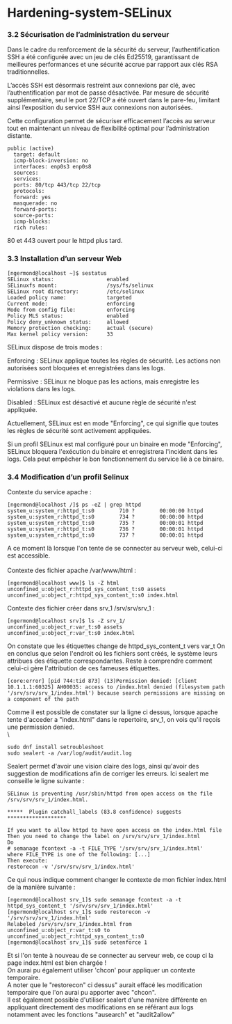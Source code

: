 # Hardening-system-SELinux
### 3.2 Sécurisation de l’administration du serveur

Dans le cadre du renforcement de la sécurité du serveur, l’authentification SSH a été configurée avec un jeu de clés Ed25519, garantissant de meilleures performances et une sécurité accrue par rapport aux clés RSA traditionnelles.

L’accès SSH est désormais restreint aux connexions par clé, avec l’authentification par mot de passe désactivée. Par mesure de sécurité supplémentaire, seul le port 22/TCP a été ouvert dans le pare-feu, limitant ainsi l’exposition du service SSH aux connexions non autorisées.

Cette configuration permet de sécuriser efficacement l’accès au serveur tout en maintenant un niveau de flexibilité optimal pour l’administration distante.

```
public (active)
  target: default
  icmp-block-inversion: no
  interfaces: enp0s3 enp0s8
  sources:
  services:
  ports: 80/tcp 443/tcp 22/tcp
  protocols:
  forward: yes
  masquerade: no
  forward-ports:
  source-ports:
  icmp-blocks:
  rich rules:
```

80 et 443 ouvert pour le httpd plus tard.

### 3.3 Installation d’un serveur Web

```
[ngermond@localhost ~]$ sestatus
SELinux status:                 enabled
SELinuxfs mount:                /sys/fs/selinux
SELinux root directory:         /etc/selinux
Loaded policy name:             targeted
Current mode:                   enforcing
Mode from config file:          enforcing
Policy MLS status:              enabled
Policy deny_unknown status:     allowed
Memory protection checking:     actual (secure)
Max kernel policy version:      33
```

SELinux dispose de trois modes :

Enforcing : SELinux applique toutes les règles de sécurité. Les actions non autorisées sont bloquées et enregistrées dans les logs.

Permissive : SELinux ne bloque pas les actions, mais enregistre les violations dans les logs.

Disabled : SELinux est désactivé et aucune règle de sécurité n'est appliquée.

Actuellement, SELinux est en mode "Enforcing", ce qui signifie que toutes les règles de sécurité sont activement appliquées.

Si un profil SELinux est mal configuré pour un binaire en mode "Enforcing", SELinux bloquera l'exécution du binaire et enregistrera l'incident dans les logs. Cela peut empêcher le bon fonctionnement du service lié à ce binaire.

### 3.4 Modification d’un profil Selinux



Contexte du service apache :
```
[ngermond@localhost /]$ ps -eZ | grep httpd
system_u:system_r:httpd_t:s0        710 ?        00:00:00 httpd
system_u:system_r:httpd_t:s0        734 ?        00:00:00 httpd
system_u:system_r:httpd_t:s0        735 ?        00:00:01 httpd
system_u:system_r:httpd_t:s0        736 ?        00:00:01 httpd
system_u:system_r:httpd_t:s0        737 ?        00:00:01 httpd
```
A ce moment là lorsque l'on tente de se connecter au serveur web, celui-ci est accessible.\
\
Contexte des fichier apache /var/www/html :
```
[ngermond@localhost www]$ ls -Z html
unconfined_u:object_r:httpd_sys_content_t:s0 assets
unconfined_u:object_r:httpd_sys_content_t:s0 index.html
```
Contexte des fichier créer dans srv_1 /srv/srv/srv_1 :
```
[ngermond@localhost srv]$ ls -Z srv_1/
unconfined_u:object_r:var_t:s0 assets
unconfined_u:object_r:var_t:s0 index.html
```
On constate que les étiquettes change de httpd_sys_content_t vers var_t
On en conclus que selon l'endroit où les fichiers sont créés, le système leurs attribues des étiquette correspondantes. Reste à comprendre comment celui-ci gère l'attribution de ces fameuses étiquettes.
```
[core:error] [pid 744:tid 873] (13)Permission denied: [client 10.1.1.1:60325] AH00035: access to /index.html denied (filesystem path '/srv/srv/srv_1/index.html') because search permissions are missing on a component of the path
```
Comme il est possible de constater sur la ligne ci dessus, lorsque apache tente d'acceder a "index.html" dans le repertoire, srv_1, on vois qu'il reçois une permission denied.\
\
```
sudo dnf install setroubleshoot
sudo sealert -a /var/log/audit/audit.log
```
Sealert permet d'avoir une vision claire des logs, ainsi qu'avoir des suggestion de modifications afin de corriger les erreurs. Ici sealert me conseille le ligne suivante :
```
SELinux is preventing /usr/sbin/httpd from open access on the file /srv/srv/srv_1/index.html.

*****  Plugin catchall_labels (83.8 confidence) suggests   *******************

If you want to allow httpd to have open access on the index.html file
Then you need to change the label on /srv/srv/srv_1/index.html
Do
# semanage fcontext -a -t FILE_TYPE '/srv/srv/srv_1/index.html'
where FILE_TYPE is one of the following: [...]
Then execute:
restorecon -v '/srv/srv/srv_1/index.html'
```
Ce qui nous indique comment changer le contexte de mon fichier index.html de la manière suivante :
```
[ngermond@localhost srv_1]$ sudo semanage fcontext -a -t httpd_sys_content_t '/srv/srv/srv_1/index.html'
[ngermond@localhost srv_1]$ sudo restorecon -v '/srv/srv/srv_1/index.html'
Relabeled /srv/srv/srv_1/index.html from unconfined_u:object_r:var_t:s0 to unconfined_u:object_r:httpd_sys_content_t:s0
[ngermond@localhost srv_1]$ sudo setenforce 1
```
Et si l'on tente à nouveau de se connecter au serveur web, ce coup ci la page index.html est bien chargée !\
On aurai pu également utiliser 'chcon' pour appliquer un contexte temporaire.\
A noter que le "restorecon" ci dessus" aurait effacé les modification temporaire que l'on aurai pu apporter avec "chcon".
\
Il est également possible d'utiliser sealert d'une manière différente en appliquant directement des modifications en se référant aux logs notamment avec les fonctions "ausearch" et "audit2allow"
